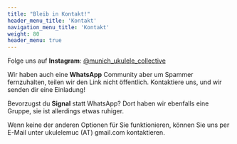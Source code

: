 ```yaml
---
title: "Bleib in Kontakt!"
header_menu_title: 'Kontakt'
navigation_menu_title: 'Kontakt'
weight: 80
header_menu: true
---
```

Folge uns auf **Instagram**: [@munich_ukulele_collective](https://www.instagram.com/munich_ukulele_collective/)

Wir haben auch eine **WhatsApp** Community aber um Spammer fernzuhalten, teilen wir den Link nicht öffentlich. Kontaktiere uns, und wir senden dir eine Einladung!

Bevorzugst du **Signal** statt WhatsApp? Dort haben wir ebenfalls eine Gruppe, sie ist allerdings etwas ruhiger.

Wenn keine der anderen Optionen für Sie funktionieren, können Sie uns per E-Mail unter ukulelemuc (AT) gmail.com kontaktieren.

